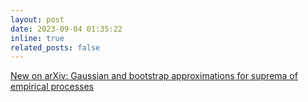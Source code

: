 ```yaml
---
layout: post
date: 2023-09-04 01:35:22
inline: true
related_posts: false
---
```


[New on arXiv: Gaussian and bootstrap approximations for suprema of empirical processes](https://arxiv.org/abs/2309.01307)
